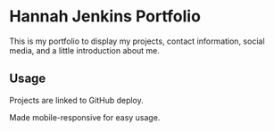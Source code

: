 # Hannah Jenkins Portfolio

This is my portfolio to display my projects, contact information, social media, and a little introduction about me.

## Usage

Projects are linked to GitHub deploy.

Made mobile-responsive for easy usage.